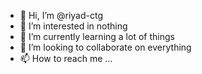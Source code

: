 - 👋 Hi, I’m @riyad-ctg
- 👀 I’m interested in nothing
- 🌱 I’m currently learning a lot of things
- 💞️ I’m looking to collaborate on everything
- 📫 How to reach me ...

<!---
riyad-ctg/riyad-ctg is a ✨ special ✨ repository because its `README.md` (this file) appears on your GitHub profile.
You can click the Preview link to take a look at your changes.
--->
